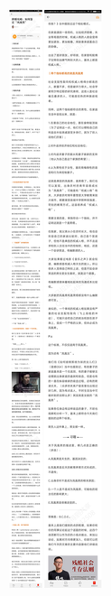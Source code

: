 ![](../../images/2017年05月/GX0530择婿攻略：如何鉴定“凤凰男”.jpg)
![](../../images/2017年05月/GX0530择婿攻略：如何鉴定“凤凰男”2.jpg)
